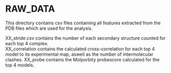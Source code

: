 # RAW_DATA #
This directory contains csv files containing all features extracted from the PDB files which are used for the analysis. 

XX_stride.csv contains the number of each secondary structure counted for each top 4 complex. \
XX_correlation contains the calculated cross-correlation for each top 4 model to its experimental map, aswell as the number of intermolecular clashes.
XX_probe contains the Molporbity probescore calculated for the top 4 models.
